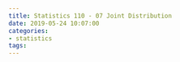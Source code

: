 ```yaml
---
title: Statistics 110 - 07 Joint Distribution
date: 2019-05-24 10:07:00
categories:
- statistics
tags:
---
```

